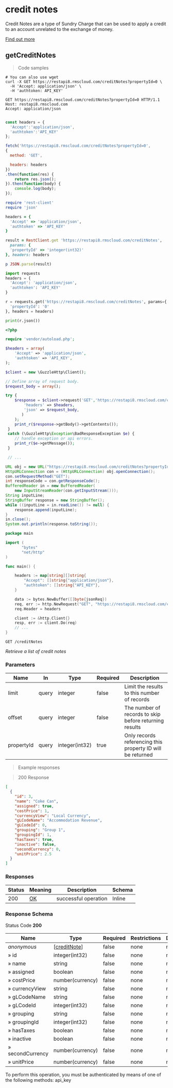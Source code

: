 <h1 id="rms-rest-api-credit-notes">credit notes</h1>

Credit Notes are a type of Sundry Charge that can be used to apply a credit to an account unrelated to the exchange of money.

<a href="https://helpcentre.rmscloud.com/sundry-info/credit-notes-overview">Find out more</a>

## getCreditNotes

<a id="opIdgetCreditNotes"></a>

> Code samples

```shell
# You can also use wget
curl -X GET https://restapi8.rmscloud.com/creditNotes?propertyId=0 \
  -H 'Accept: application/json' \
  -H 'authtoken: API_KEY'

```

```http
GET https://restapi8.rmscloud.com/creditNotes?propertyId=0 HTTP/1.1
Host: restapi8.rmscloud.com
Accept: application/json

```

```javascript

const headers = {
  'Accept':'application/json',
  'authtoken':'API_KEY'
};

fetch('https://restapi8.rmscloud.com/creditNotes?propertyId=0',
{
  method: 'GET',

  headers: headers
})
.then(function(res) {
    return res.json();
}).then(function(body) {
    console.log(body);
});

```

```ruby
require 'rest-client'
require 'json'

headers = {
  'Accept' => 'application/json',
  'authtoken' => 'API_KEY'
}

result = RestClient.get 'https://restapi8.rmscloud.com/creditNotes',
  params: {
  'propertyId' => 'integer(int32)'
}, headers: headers

p JSON.parse(result)

```

```python
import requests
headers = {
  'Accept': 'application/json',
  'authtoken': 'API_KEY'
}

r = requests.get('https://restapi8.rmscloud.com/creditNotes', params={
  'propertyId': '0'
}, headers = headers)

print(r.json())

```

```php
<?php

require 'vendor/autoload.php';

$headers = array(
    'Accept' => 'application/json',
    'authtoken' => 'API_KEY',
);

$client = new \GuzzleHttp\Client();

// Define array of request body.
$request_body = array();

try {
    $response = $client->request('GET','https://restapi8.rmscloud.com/creditNotes', array(
        'headers' => $headers,
        'json' => $request_body,
       )
    );
    print_r($response->getBody()->getContents());
 }
 catch (\GuzzleHttp\Exception\BadResponseException $e) {
    // handle exception or api errors.
    print_r($e->getMessage());
 }

 // ...

```

```java
URL obj = new URL("https://restapi8.rmscloud.com/creditNotes?propertyId=0");
HttpURLConnection con = (HttpURLConnection) obj.openConnection();
con.setRequestMethod("GET");
int responseCode = con.getResponseCode();
BufferedReader in = new BufferedReader(
    new InputStreamReader(con.getInputStream()));
String inputLine;
StringBuffer response = new StringBuffer();
while ((inputLine = in.readLine()) != null) {
    response.append(inputLine);
}
in.close();
System.out.println(response.toString());

```

```go
package main

import (
       "bytes"
       "net/http"
)

func main() {

    headers := map[string][]string{
        "Accept": []string{"application/json"},
        "authtoken": []string{"API_KEY"},
    }

    data := bytes.NewBuffer([]byte{jsonReq})
    req, err := http.NewRequest("GET", "https://restapi8.rmscloud.com/creditNotes", data)
    req.Header = headers

    client := &http.Client{}
    resp, err := client.Do(req)
    // ...
}

```

`GET /creditNotes`

*Retrieve a list of credit notes*

<h3 id="getcreditnotes-parameters">Parameters</h3>

|Name|In|Type|Required|Description|
|---|---|---|---|---|
|limit|query|integer|false|Limit the results to this number of records|
|offset|query|integer|false|The number of records to skip before returning results|
|propertyId|query|integer(int32)|true|Only records referencing this property ID will be returned|

> Example responses

> 200 Response

```json
[
  {
    "id": 3,
    "name": "Coke Can",
    "assigned": true,
    "costPrice": 1,
    "currencyView": "Local Currency",
    "gLCodeName": "Accommodation Revenue",
    "gLCodeId": 0,
    "grouping": "Group 1",
    "groupingId": 1,
    "hasTaxes": true,
    "inactive": false,
    "secondCurrency": 0,
    "unitPrice": 2.5
  }
]
```

<h3 id="getcreditnotes-responses">Responses</h3>

|Status|Meaning|Description|Schema|
|---|---|---|---|
|200|[OK](https://tools.ietf.org/html/rfc7231#section-6.3.1)|successful operation|Inline|

<h3 id="getcreditnotes-responseschema">Response Schema</h3>

Status Code **200**

|Name|Type|Required|Restrictions|Description|
|---|---|---|---|---|
|*anonymous*|[[creditNote](#schemacreditnote)]|false|none|none|
|» id|integer(int32)|false|none|none|
|» name|string|false|none|none|
|» assigned|boolean|false|none|none|
|» costPrice|number(currency)|false|none|none|
|» currencyView|string|false|none|none|
|» gLCodeName|string|false|none|none|
|» gLCodeId|integer(int32)|false|none|none|
|» grouping|string|false|none|none|
|» groupingId|integer(int32)|false|none|none|
|» hasTaxes|boolean|false|none|none|
|» inactive|boolean|false|none|none|
|» secondCurrency|number(currency)|false|none|none|
|» unitPrice|number(currency)|false|none|none|

<aside class="warning">
To perform this operation, you must be authenticated by means of one of the following methods:
api_key
</aside>

